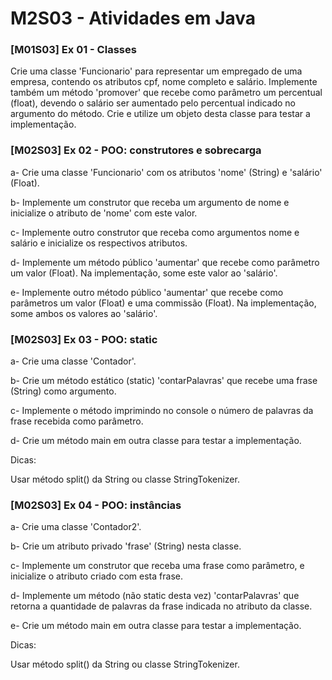 # M2S03 - Atividades em Java

### [M01S03] Ex 01 - Classes

Crie uma classe 'Funcionario' para representar um empregado de uma empresa, contendo os atributos cpf, nome completo e salário.
Implemente também um método 'promover' que recebe como parâmetro um percentual (float), devendo o salário ser aumentado pelo percentual indicado no argumento do método.
Crie e utilize um objeto desta classe para testar a implementação.

### [M02S03] Ex 02 - POO: construtores e sobrecarga

a- Crie uma classe 'Funcionario' com os atributos 'nome' (String) e 'salário' (Float).

b- Implemente um construtor que receba um argumento de nome e inicialize o atributo de 'nome' com este valor.

c- Implemente outro construtor que receba como argumentos nome e salário e inicialize os respectivos atributos.

d- Implemente um método público 'aumentar' que recebe como parâmetro um valor (Float). Na implementação, some este valor ao 'salário'.

e- Implemente outro método público 'aumentar' que recebe como parâmetros um valor (Float) e uma commissão (Float). Na implementação, some ambos os valores ao 'salário'.

### [M02S03] Ex 03 - POO: static

a- Crie uma classe 'Contador'.

b- Crie um método estático (static) 'contarPalavras' que recebe uma frase (String) como argumento.

c- Implemente o método imprimindo no console o número de palavras da frase recebida como parâmetro.

d- Crie um método main em outra classe para testar a implementação.

Dicas:

Usar método split() da String ou classe StringTokenizer.

### [M02S03] Ex 04 - POO: instâncias

a- Crie uma classe 'Contador2'.

b- Crie um atributo privado 'frase' (String) nesta classe.

c- Implemente um construtor que receba uma frase como parâmetro, e inicialize o atributo criado com esta frase.

d- Implemente um método (não static desta vez) 'contarPalavras' que retorna a quantidade de palavras da frase indicada no atributo da classe.

e- Crie um método main em outra classe para testar a implementação.

Dicas:

Usar método split() da String ou classe StringTokenizer.

